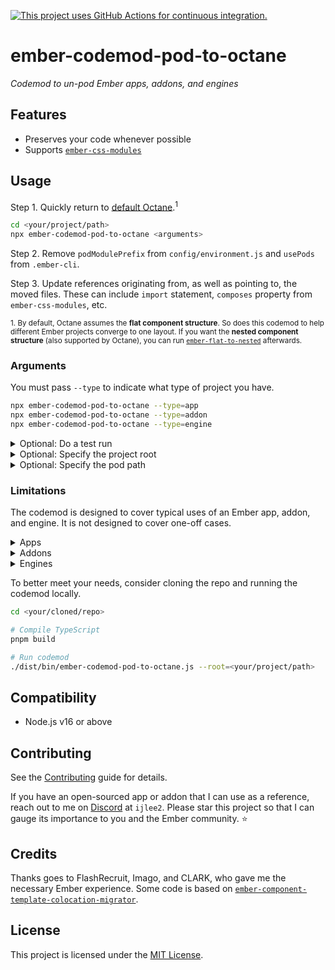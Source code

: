 [![This project uses GitHub Actions for continuous integration.](https://github.com/ijlee2/ember-codemod-pod-to-octane/actions/workflows/ci.yml/badge.svg)](https://github.com/ijlee2/ember-codemod-pod-to-octane/actions/workflows/ci.yml)

# ember-codemod-pod-to-octane

_Codemod to un-pod Ember apps, addons, and engines_


## Features

- Preserves your code whenever possible
- Supports [`ember-css-modules`](https://github.com/salsify/ember-css-modules)


## Usage

Step 1. Quickly return to [default Octane](https://cli.emberjs.com/release/advanced-use/project-layouts/#classiclayout).<sup>1</sup>

```sh
cd <your/project/path>
npx ember-codemod-pod-to-octane <arguments>
```

Step 2. Remove `podModulePrefix` from `config/environment.js` and `usePods` from `.ember-cli`.

Step 3. Update references originating from, as well as pointing to, the moved files. These can include `import` statement, `composes` property from `ember-css-modules`, etc.

<sup>1. By default, Octane assumes the **flat component structure**. So does this codemod to help different Ember projects converge to one layout. If you want the **nested component structure** (also supported by Octane), you can run [`ember-flat-to-nested`](https://github.com/bertdeblock/ember-flat-to-nested) afterwards.</sup>


### Arguments

You must pass `--type` to indicate what type of project you have.

```sh
npx ember-codemod-pod-to-octane --type=app
npx ember-codemod-pod-to-octane --type=addon
npx ember-codemod-pod-to-octane --type=engine
```


<details>
<summary>Optional: Do a test run</summary>

Pass `--test` to preview how the codemod will move files.

```sh
npx ember-codemod-pod-to-octane --test
```

</details>


<details>
<summary>Optional: Specify the project root</summary>

Pass `--root` to run the codemod on a project somewhere else (i.e. not in the current directory).

```sh
npx ember-codemod-pod-to-octane --root=<your/project/path>
```

Note, you can use `--root` to un-pod the demo app of an Ember addon.

```sh
# If the current directory is the addon root
npx ember-codemod-pod-to-octane --type=app --root=tests/dummy
```

</details>


<details>
<summary>Optional: Specify the pod path</summary>

Pass `--pod-path` if `podModulePrefix` has been set in `config/environment.js`. "Subtract" `modulePrefix` from `podModulePrefix` to get the pod path.

```sh
# If modulePrefix is 'my-app' and podModulePrefix is 'my-app/pods'
npx ember-codemod-pod-to-octane --pod-path=pods
```

</details>


### Limitations

The codemod is designed to cover typical uses of an Ember app, addon, and engine. It is not designed to cover one-off cases.


<details>
<summary>Apps</summary>

To account for a bug (found when Ember CLI is combined with Ember Data), the codemod doesn't consider unit tests for adapters, models, and serializers. You will need to manually move the test files.

</details>


<details>
<summary>Addons</summary>

The codemod assumes that an addon is used to define components (not models or routes).

</details>


<details>
<summary>Engines</summary>

The codemod assumes that an engine is used to define routes and route-specific components.

</details>


To better meet your needs, consider cloning the repo and running the codemod locally.

```sh
cd <your/cloned/repo>

# Compile TypeScript
pnpm build

# Run codemod
./dist/bin/ember-codemod-pod-to-octane.js --root=<your/project/path>
```


## Compatibility

* Node.js v16 or above


## Contributing

See the [Contributing](CONTRIBUTING.md) guide for details.

If you have an open-sourced app or addon that I can use as a reference, reach out to me on [Discord](https://discord.gg/emberjs) at `ijlee2`. Please star this project so that I can gauge its importance to you and the Ember community. ⭐


## Credits

Thanks goes to FlashRecruit, Imago, and CLARK, who gave me the necessary Ember experience. Some code is based on [`ember-component-template-colocation-migrator`](https://github.com/ember-codemods/ember-component-template-colocation-migrator).


## License

This project is licensed under the [MIT License](LICENSE.md).

